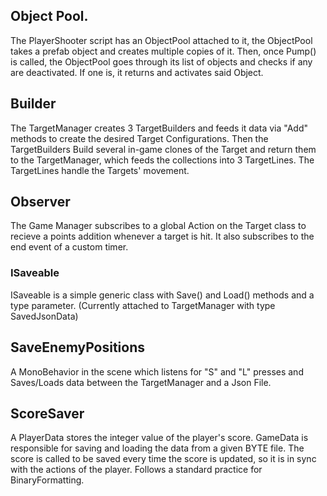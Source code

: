 ## Object Pool.
The PlayerShooter script has an ObjectPool attached to it, the ObjectPool takes a prefab object and creates multiple copies of it.
Then, once Pump() is called, the ObjectPool goes through its list of objects and checks if any are deactivated. If one is, it returns and activates said Object.

## Builder
The TargetManager creates 3 TargetBuilders and feeds it data via "Add" methods to create the desired Target Configurations.
Then the TargetBuilders Build several in-game clones of the Target and return them to the TargetManager, which feeds the collections into 3 TargetLines.
The TargetLines handle the Targets' movement.

## Observer
The Game Manager subscribes to a global Action on the Target class to recieve a points addition whenever a target is hit.
It also subscribes to the end event of a custom timer.


### ISaveable
ISaveable is a simple generic class with Save() and Load() methods and a type parameter. (Currently attached to TargetManager with type SavedJsonData)

## SaveEnemyPositions
A MonoBehavior in the scene which listens for "S" and "L" presses and Saves/Loads data between the TargetManager and a Json File.

## ScoreSaver
A PlayerData stores the integer value of the player's score. GameData is responsible for saving and loading the data from a given BYTE file. The score is called to be saved every time the score is updated, so it is in sync with the actions of the player. Follows a standard practice for BinaryFormatting.